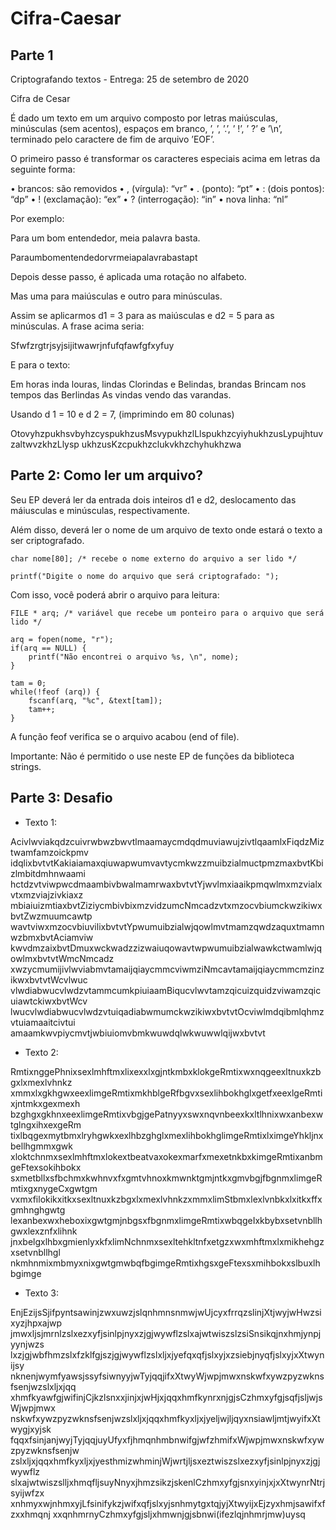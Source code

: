 # Cifra-Caesar

## Parte 1

Criptografando textos - Entrega: 25 de setembro de 2020

Cifra de Cesar

É dado um texto em um arquivo composto por letras maiúsculas, minúsculas (sem acentos),
espaços em branco, ’, ’, ’.’, ’ !’, ’ ?’ e ’\n’, terminado pelo caractere de fim de arquivo ’EOF’.

O primeiro passo é transformar os caracteres especiais acima em letras da seguinte forma:


• brancos: são removidos
• , (vı́rgula): “vr”
• . (ponto): “pt”
• : (dois pontos): “dp”
• ! (exclamação): “ex”
• ? (interrogação): “in”
• nova linha: “nl”

Por exemplo:

Para um bom entendedor, meia palavra basta.

Paraumbomentendedorvrmeiapalavrabastapt

Depois desse passo, é aplicada uma rotação no alfabeto.

Mas uma para maiúsculas e outro para minúsculas.

Assim se aplicarmos d1 = 3 para as maiúsculas e d2 = 5 para as minúsculas. A frase acima seria:

Sfwfzrgtrjsyjsijitwawrjnfufqfawfgfxyfuy

E para o texto:

Em horas inda louras, lindas
Clorindas e Belindas, brandas
Brincam nos tempos das Berlindas
As vindas vendo das varandas.

Usando d 1 = 10 e d 2 = 7, (imprimindo em 80 colunas)

OtovyhzpukhsvbyhzcyspukhzusMsvypukhzlLlspukhzcyiyhukhzusLypujhtuvzaltwvzkhzLlysp
ukhzusKzcpukhzclukvkhzchyhukhzwa

## Parte 2: Como ler um arquivo? 

Seu EP deverá ler da entrada dois inteiros d1 e d2, deslocamento
das máiusculas e minúsculas, respectivamente. 

Além disso, deverá ler o nome de um arquivo de texto onde estará
o texto a ser criptografado. 

    char nome[80]; /* recebe o nome externo do arquivo a ser lido */

    printf("Digite o nome do arquivo que será criptografado: ");

Com isso, você poderá abrir o arquivo para leitura: 

    FILE * arq; /* variável que recebe um ponteiro para o arquivo que será lido */

    arq = fopen(nome, "r");
    if(arq == NULL) {
        printf("Não encontrei o arquivo %s, \n", nome);
    }

    tam = 0;
    while(!feof (arq)) {
        fscanf(arq, "%c", &text[tam]);
        tam++;
    }

A função feof verifica se o arquivo acabou (end of file).


Importante: Não é permitido o use neste EP de funções da biblioteca strings.

## Parte 3: Desafio

- Texto 1:

AcivlwviakqdzcuivrwbwzbwvtlmaamaycmdqdmuviawujzivtlqaamlxFiqdzMiztwamfamzoickpmv
idqlixbvtvtKakiaiamaxqiuwapwumvavtycmkwzzmuibzialmuctpmzmaxbvtKbizlmbitdmhnwaami
hctdzvtviwpwcdmaambivbwalmamrwaxbvtvtYjwvlmxiaaikpmqwlmxmzvialxvtxmzviajzivkiaxz
mbiaiuizmtiaxbvtZiziycmbivbixmzvidzumcNmcadzvtxmzocvbiumckwzikiwxbvtZwzmuumcawtp
wavtviwxmzocvbiuvilixbvtvtYpwumuibzialwjqowlmvtmamzqwdzaquxtmamnwzbmxbvtAciamviw
kwvdmzaixbvtDmuxwckwadzzizwaiuqowavtwpwumuibzialwawkctwamlwjqowlmxbvtvtWmcNmcadz
xwzycmumijivlwviabmvtamaijqiaycmmcviwmziNmcavtamaijqiaycmmcmzinzikwxbvtvtWcvlwuc
vlwdiabwucvlwdzvtammcumkpiuiaamBiqucvlwvtamzqicuizquidzviwamzqicuiawtckiwxbvtWcv
lwucvlwdiabwucvlwdzvtuiqadiabwmumckwzikiwxbvtvtOcviwlmdqibmlqhmzvtuiamaaitcivtui
amaamkwvpiycmvtjwbiuiomvbmkwuwdqlwkwuwwlqijwxbvtvt

- Texto 2:

RmtixnggePhnixsexlmhftmxlixexxlxgjntkmbxklokgeRmtixwxnqgeexltnuxkzbgxlxmexlvhnkz
xmmxlxgkhgwxeexlimgeRmtixmkhblgeRfbgvxsexlihbokhglxgetfxeexlgeRmtixjntmkxgexmexh
bzghgxgkhnxeexlimgeRmtixvbgjgePatnyyxswxnqvnbeexkxltlhnixwxanbexwtglngxihxexgeRm
tixlbqgexmytbmxlryhgwkxexlhbzghglxmexlihbokhglimgeRmtixlximgeYhkljnxbellhgmmxgwk
xloktchnmxsexlmhftmxlokextbeatvaxokexmarfxmexetnkbxkimgeRmtixanbmgeFtexsokihbokx
sxmetbllxsfbchmxkwhnvxfxgmtvhnoxkmwnktgmjntkxgmvbgjfbgnmxlimgeRmtixgxnygeCxgwtgm
vxmxfilokikxitkxsexltnuxkzbgxlxmexlvhnkzxmmxlimStbmxlexlvnbkxlxitkxffxgmhnghgwtg
lexanbexwxheboxixgwtgmjnbgsxfbgnmxlimgeRmtixwbqgeIxkbybxsetvnbllhgwxlexznfxlihnk
jnxbelgxlhbxgmienlyxkfxlimNchnmxsexltehkltnfxetgzxwxmhftmxlxmikhehgzxsetvnbllhgl
nkmhnmixmbmyxnixgwtgmwbqfbgimgeRmtixhgsxgeFtexsxmihbokxslbuxlhbgimge

- Texto 3: 

EnjEzijsSjifpyntsawinjzwxuwzjslqnhmnsnmwjwUjcyxfrrqzslinjXtjwyjwHwzsixyzjhpxajwp
jmwxljsjmrnlzslxezxyfjsinlpjnyxzjgjwywflzslxajwtwiszslzsiSnsikqjnxhmjynpjyynjwzs
lxzjgjwbfhmzslxfzklfgjszjgjwywflzslxljxjyefqxqfjslxyjxzsiebjnyqfjslxyjxXtwynijsy
nknenjwymfyawsjssyfsiwnyyjwTyjqqjifxXtwyWjwpjmwxnskwfxywzpyzwknsfsenjwzslxljxjqq
xhmfkyawfgjwifinjCjkzlsnxxjinjxjwHjxjqqxhmfkynrxnjgjsCzhmxyfgjsqfjsljwjsWjwpjmwx
nskwfxywzpyzwknsfsenjwzslxljxjqqxhmfkyxljxjyeljwjljqyxnsiawljmtjwyifxXtwygjxyjsk
fqqxfsinjanjwyjTyjqqjuyUfyxfjhmqnhmbnwifgjwfzhmifxWjwpjmwxnskwfxywzpyzwknsfsenjw
zslxljxjqqxhmfkyxljxjyesthmizwhminjWjwrtjljsxeztwiszslxezxyfjsinlpjnyxzjgjwywflz
slxajwtwiszslljxhmqfljsuyNnyxjhmzsikzjskenlCzhmxyfgjsnxyinjxjxXtwynrNtrjsyijwfzx
xnhmyxwjnhmxyjLfsinifykzjwifxqfjslxyjsnhmytgxtqjyjXtwyijxEjzyxhmjsawifxfzxxhmqnj
xxqnhmrnyCzhmxyfgjsljxhmwnjgjsbnwi(ifezlqjnhmrjmw)uysq

